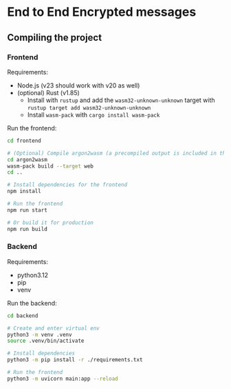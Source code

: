 # End to End Encrypted messages

## Compiling the project

### Frontend

Requirements:

- Node.js (v23 should work with v20 as well)
- (optional) Rust (v1.85)
    - Install with `rustup` and add the `wasm32-unknown-unknown` target with `rustup target add wasm32-unknown-unknown`
    - Install `wasm-pack` with `cargo install wasm-pack`


Run the frontend:

```bash
cd frontend

# (Optional) Compile argon2wasm (a precompiled output is included in the repo to avoid the need for touching Rust)
cd argon2wasm
wasm-pack build --target web
cd ..

# Install dependencies for the frontend
npm install

# Run the frontend
npm run start

# Or build it for production
npm run build
```

### Backend

Requirements:

- python3.12
- pip
- venv

Run the backend:

```bash
cd backend

# Create and enter virtual env
python3 -m venv .venv
source .venv/bin/activate

# Install dependencies
python3 -m pip install -r ./requirements.txt

# Run the frontend
python3 -m uvicorn main:app --reload
```
